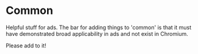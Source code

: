 # Common

Helpful stuff for ads. The bar for adding things to 'common' is that it must have demonstrated broad applicability in ads and not exist in Chromium.

Please add to it!
